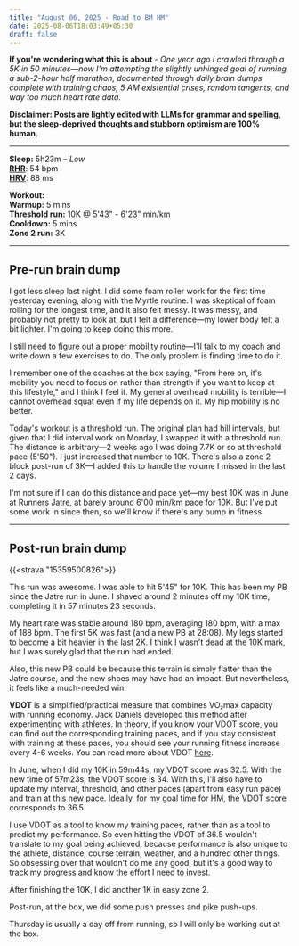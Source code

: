 ```yaml
---
title: "August 06, 2025 - Road to BM HM"
date: 2025-08-06T18:03:49+05:30
draft: false
---
```


**If you're wondering what this is about** - _One year ago I crawled through a 5K in 50 minutes—now I'm attempting the slightly unhinged goal of running a sub-2-hour half marathon, documented through daily brain dumps complete with training chaos, 5 AM existential crises, random tangents, and way too much heart rate data._

**Disclaimer: Posts are lightly edited with LLMs for grammar and spelling, but the sleep-deprived thoughts and stubborn optimism are 100% human.**

---

**Sleep:** 5h23m – _Low_  
[**RHR**](https://www.polar.com/en/guide/resting-heart-rate): 54 bpm  
[**HRV**](https://www.polar.com/en/guide/heart-rate-variability-hrv): 88 ms

**Workout:**  
**Warmup:** 5 mins  
**Threshold run:** 10K @ 5'43" - 6'23" min/km  
**Cooldown:** 5 mins  
**Zone 2 run:** 3K

---

## Pre-run brain dump

I got less sleep last night. I did some foam roller work for the first time yesterday evening, along with the Myrtle routine. I was skeptical of foam rolling for the longest time, and it also felt messy. It was messy, and probably not pretty to look at, but I felt a difference—my lower body felt a bit lighter. I'm going to keep doing this more.

I still need to figure out a proper mobility routine—I'll talk to my coach and write down a few exercises to do. The only problem is finding time to do it.

I remember one of the coaches at the box saying, "From here on, it's mobility you need to focus on rather than strength if you want to keep at this lifestyle," and I think I feel it. My general overhead mobility is terrible—I cannot overhead squat even if my life depends on it. My hip mobility is no better.

Today's workout is a threshold run. The original plan had hill intervals, but given that I did interval work on Monday, I swapped it with a threshold run. The distance is arbitrary—2 weeks ago I was doing 7.7K or so at threshold pace (5'50"). I just increased that number to 10K. There's also a zone 2 block post-run of 3K—I added this to handle the volume I missed in the last 2 days.

I'm not sure if I can do this distance and pace yet—my best 10K was in June at Runners Jatre, at barely around 6'00 min/km pace for 10K. But I've put some work in since then, so we'll know if there's any bump in fitness.

---

## Post-run brain dump

{{<strava "15359500826">}}

This run was awesome. I was able to hit 5'45" for 10K. This has been my PB since the Jatre run in June. I shaved around 2 minutes off my 10K time, completing it in 57 minutes 23 seconds.

My heart rate was stable around 180 bpm, averaging 180 bpm, with a max of 188 bpm. The first 5K was fast (and a new PB at 28:08). My legs started to become a bit heavier in the last 2K. I think I wasn't dead at the 10K mark, but I was surely glad that the run had ended.

Also, this new PB could be because this terrain is simply flatter than the Jatre course, and the new shoes may have had an impact. But nevertheless, it feels like a much-needed win.

**VDOT** is a simplified/practical measure that combines VO₂max capacity with running economy. Jack Daniels developed this method after experimenting with athletes. In theory, if you know your VDOT score, you can find out the corresponding training paces, and if you stay consistent with training at these paces, you should see your running fitness increase every 4-6 weeks. You can read more about VDOT [here](https://www.tri2max.com/demystifying-vdot).

In June, when I did my 10K in 59m44s, my VDOT score was 32.5. With the new time of 57m23s, the VDOT score is 34. With this, I'll also have to update my interval, threshold, and other paces (apart from easy run pace) and train at this new pace. Ideally, for my goal time for HM, the VDOT score corresponds to 36.5.

I use VDOT as a tool to know my training paces, rather than as a tool to predict my performance. So even hitting the VDOT of 36.5 wouldn't translate to my goal being achieved, because performance is also unique to the athlete, distance, course terrain, weather, and a hundred other things. So obsessing over that wouldn't do me any good, but it's a good way to track my progress and know the effort I need to invest.

After finishing the 10K, I did another 1K in easy zone 2.

Post-run, at the box, we did some push presses and pike push-ups.

Thursday is usually a day off from running, so I will only be working out at the box.
